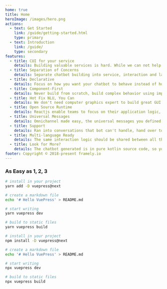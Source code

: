 ```yaml
---
home: true
title: Home
heroImage: /images/hero.png
actions:
  - text: Get Started
    link: /guide/getting-started.html
    type: primary
  - text: Introduction
    link: /guide/
    type: secondary
features:
  - title: CUI for your service
    details: Building valuable services is hard. While we can not help with that, we can make building conversational user interface a lot easier.
  - title: Separation of Concerns
    details: Separate chatbot building into service, interaction and language perception, so different aspects can be handled by different people.
  - title: Declarative
    details: Focus on how you want your chatbot to behave instead of how such behavior should be implemented imperatively, you got Framely for that. 
  - title: Component-First
    details: Never build from scratch, build complex behavior using imported components so your chatbot can automatically improve with each update.
  - title: Hot Fix NLU, You Can 
    details: We don't need computer graphics expert to build great GUI application, regular engineering team should be able to build effective CUI and fix it.
  - title: Open Source Runtime
    details: Reactjs enable teams to focus on their application logic, instead of reinventing GUI wheels. Framely is doing the same for chatbot. 
  - title: Universal Messages
    details: Omnichannel made easy, the universal messages you defined once will get automatically translated into native message for each channel.  
  - title: Support 
    details: Ran into conversations that bot can't handle, hand over to live agent with easy. We support integration with any contact center software.
  - title: Multi-language Ready
    details: The same interaction logic should be shared between all the different languages, so that you can use people with entirely different skillsets for this. 
  - title: Look for More?
    details: The chatbot generated is in pure kotlin source code, so you can integrate just about any functionality java/kotlin ecosystem has to offer.
footer: Copyright © 2018-present framely.io
---
```


### As Easy as 1, 2, 3

<CodeGroup>
  <CodeGroupItem title="YARN" active>

```bash
# install in your project
yarn add -D vuepress@next

# create a markdown file
echo '# Hello VuePress' > README.md

# start writing
yarn vuepress dev

# build to static files
yarn vuepress build
```

  </CodeGroupItem>

  <CodeGroupItem title="NPM">
  
```bash
# install in your project
npm install -D vuepress@next

# create a markdown file
echo '# Hello VuePress' > README.md

# start writing
npx vuepress dev

# build to static files
npx vuepress build
```

  </CodeGroupItem>
</CodeGroup>
